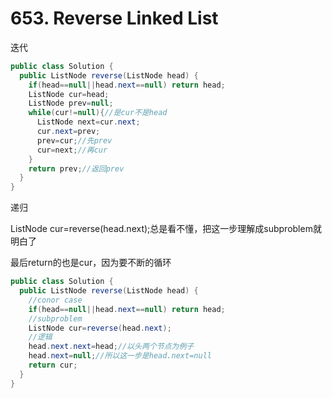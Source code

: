 # 653. Reverse Linked List

迭代

```java
public class Solution {
  public ListNode reverse(ListNode head) {
    if(head==null||head.next==null) return head;
    ListNode cur=head;
    ListNode prev=null;
    while(cur!=null){//是cur不是head
      ListNode next=cur.next;
      cur.next=prev;
      prev=cur;//先prev
      cur=next;//再cur
    }
    return prev;//返回prev
  }
}
```

递归

ListNode cur=reverse(head.next);总是看不懂，把这一步理解成subproblem就明白了

最后return的也是cur，因为要不断的循环

```java
public class Solution {
  public ListNode reverse(ListNode head) {
    //conor case
    if(head==null||head.next==null) return head;
    //subproblem
    ListNode cur=reverse(head.next);
    //逻辑
    head.next.next=head;//以头两个节点为例子
    head.next=null;//所以这一步是head.next=null
    return cur;
  }
}
```
